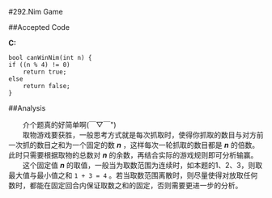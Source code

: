 #292.Nim Game

##Accepted Code

**C:**

	bool canWinNim(int n) {
    if ((n % 4) != 0)
        return true;
    else
        return false;
	}

##Analysis

　　介个题真的好简单啊(￣▽￣")  
　　取物游戏要获胜，一般思考方式就是每次抓取时，使得你抓取的数目与对方前一次抓的数目之和为一个固定的数 ***n*** ，这样每次一轮抓取的数目都是 ***n*** 的倍数。此时只需要根据取物的总数对 ***n*** 的余数，再结合实际的游戏规则即可分析输赢。  
　　这个固定值 ***n*** 的取值，一般当为取数范围为连续时，如本题的1、2、3，则取最大值与最小值之和 `1 + 3 = 4` 。若当取数范围离散时，则尽量使得对放取任何数时，都能在固定回合内保证取数之和的固定，否则需要更进一步的分析。
